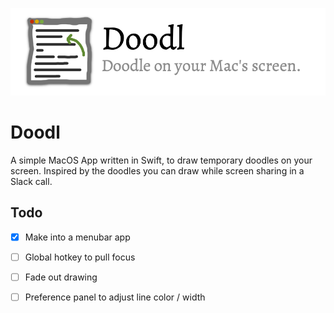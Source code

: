![doodl](header.png)

# Doodl
A simple MacOS App written in Swift, to draw temporary doodles on your screen.  Inspired by the doodles you can draw while screen sharing in a Slack call.

## Todo
- [x] Make into a menubar app
- [ ] Global hotkey to pull focus
- [ ] Fade out drawing
- [ ] Preference panel to adjust line color / width

